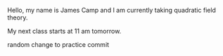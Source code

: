 Hello, my name is James Camp and I am currently taking quadratic field theory.

My next class starts at 11 am tomorrow.

random change to practice commit